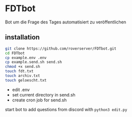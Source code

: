 # FDTbot

Bot um die Frage des Tages automatisiert zu veröffentlichen

## installation

```bash
git clone https://github.com/roverserver/FDTbot.git
cd FDTbot
cp example.env .env
cp example.send.sh send.sh
chmod +x send.sh
touch fdt.txt
touch archiv.txt
touch geloescht.txt
```

- edit .env
- set current directory in send.sh
- create cron job for send.sh

start bot to add questions from discord with `python3 edit.py`

